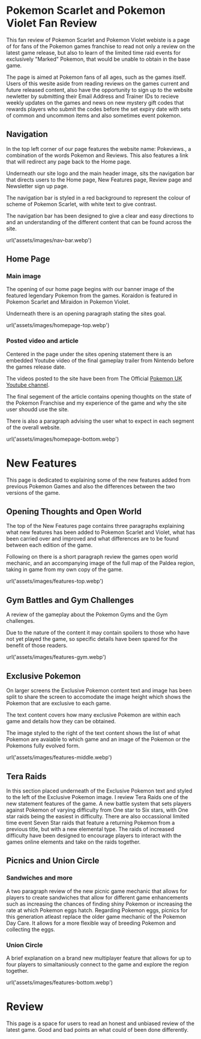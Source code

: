 # Pokemon Scarlet and Pokemon Violet Fan Review

This fan review of Pokemon Scarlet and Pokemon Violet webiste is a page of for fans of the Pokemon games franchise to read not only a review on the latest game release, but also to learn of the limited time raid events for exclusively "Marked" Pokemon, that would be unable to obtain in the base game.

The page is aimed at Pokemon fans of all ages, such as the games itself. Users of this wesite aside from reading reviews on the games current and future released content, also have the opportunity to sign up to the website newletter by submitting their Email Address and Trainer IDs to recieve weekly updates on the games and news on new mystery gift codes that rewards players who submit the codes before the set expiry date with sets of common and uncommon items and also sometimes event pokemon.

<!-- Add screenshots of finished media stylings -->

<!-- Site Features -->

## Navigation

In the top left corner of our page features the website name: Pokeviews., a combination of the words Pokemon and Reviews. This also features a link that will redirect any page back to the Home page.

Underneath our site logo and the main header image, sits the navigation bar that directs users to the Home page, New Features page, Review page and Newsletter sign up page.

The navigation bar is styled in a red background to represent the colour of scheme of Pokemon Scarlet, with white text to give contrast.

The navigation bar has been designed to give a clear and easy directions to and an understanding of the different content that can be found across the site.

url('assets/images/nav-bar.webp')

<!-- Home Page README -->

## Home Page

### Main image

The opening of our home page begins with our banner image of the featured legendary Pokemon from the games. Koraidon is featured in Pokemon Scarlet and Miraidon in Pokemon Violet.

Underneath there is an opening paragraph stating the sites goal.

url('assets/images/homepage-top.webp')

### Posted video and article

Centered in the page under the sites opening statement there is an embedded Youtube video of the final gameplay trailer from Nintendo before the games release date.

The videos posted to the site have been from The Official  [Pokemon UK Youtube channel](<https://www.youtube.com/@pokemon/videos>).

The final segement of the article contains opening thoughts on the state of the Pokemon Franchise and my experience of the game and why the site user shoudd use the site.

There is also a paragraph advising the user what to expect in each segment of the overall website.

url('assets/images/homepage-bottom.webp')

<!-- New Features README -->

# New Features

This page is dedicated to explaining some of the new features added from previous Pokemon Games and also the differences between the two versions of the game.

## Opening Thoughts and Open World

The top of the New Features page contains three paragraphs explaining what new features has been added to Pokemon Scarlet and Violet, what has been carried over and improved and what differences are to be found between each edition of the game.

Following on there is a short paragraph review the games open world mechanic, and an accompanying image of the full map of the Paldea region, taking in game from my own copy of the game.

url('assets/images/features-top.webp')

## Gym Battles and Gym Challenges

A review of the gameplay about the Pokemon Gyms and the Gym challenges.

Due to the nature of the content it may contain spoilers to those who have not yet played the game, so specific details have been spared for the benefit of those readers.

url('assets/images/features-gym.webp')

## Exclusive Pokemon

On larger screens the Exclusive Pokemon content text and image has been split to share the screen to accomodate the image height which shows the Pokemon that are exclusive to each game.

The text content covers how many exclusive Pokemon are within each game and details how they can be obtained.

The image styled to the right of the text content shows the list of what Pokemon are avaiable to which game and an image of the Pokemon or the Pokemons fully evolved form.

url('assets/images/features-middle.webp')

## Tera Raids

In this section placed underneath of the Exclusive Pokemon text and styled to the left of the Exclusive Pokemon image. I review Tera Raids one of the new statement features of the game. A new battle system that sets players against Pokemon of varying difficulty from One star to Six stars, with One star raids being the easiest in difficulty. There are also occassional limited time event Seven Star raids that feature a returning Pokemon from a previous title, but with a new elemental type. The raids of increased difficulty have been designed to encourage players to interact with the games online elements and take on the raids together.

## Picnics and Union Circle

### Sandwiches and more

A two paragraph review of the new picnic game mechanic that allows for players to create sandwiches that allow for different game enhancements such as increasing the chances of finding shiny Pokemon or increasing the rate at which Pokemon eggs hatch.
Regarding Pokemon eggs, picnics for this generation atleast replace the older game mechanic of the Pokemon Day Care. It allows for a more flexible way of breeding Pokemon and collecting the eggs.

### Union Circle

A brief explanation on a brand new multiplayer feature that allows for up to four players to simaltaniously connect to the game and explore the region together.

url('assets/images/features-bottom.webp')

<!-- Review README -->

# Review

This page is a space for users to read an honest and unbiased review of the latest game. Good and bad points an what could of been done differently.